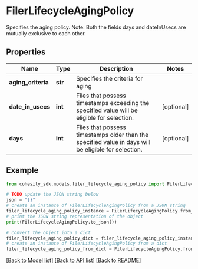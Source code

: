 # FilerLifecycleAgingPolicy

Specifies the aging policy. Note: Both the fields days and dateInUsecs are mutually exclusive to each other.

## Properties

Name | Type | Description | Notes
------------ | ------------- | ------------- | -------------
**aging_criteria** | **str** | Specifies the criteria for aging | 
**date_in_usecs** | **int** | Files that possess timestamps exceeding the specified value will be eligible for selection. | [optional] 
**days** | **int** | Files that possess timestamps older than the specified value in days will be eligible for selection. | [optional] 

## Example

```python
from cohesity_sdk.models.filer_lifecycle_aging_policy import FilerLifecycleAgingPolicy

# TODO update the JSON string below
json = "{}"
# create an instance of FilerLifecycleAgingPolicy from a JSON string
filer_lifecycle_aging_policy_instance = FilerLifecycleAgingPolicy.from_json(json)
# print the JSON string representation of the object
print(FilerLifecycleAgingPolicy.to_json())

# convert the object into a dict
filer_lifecycle_aging_policy_dict = filer_lifecycle_aging_policy_instance.to_dict()
# create an instance of FilerLifecycleAgingPolicy from a dict
filer_lifecycle_aging_policy_from_dict = FilerLifecycleAgingPolicy.from_dict(filer_lifecycle_aging_policy_dict)
```
[[Back to Model list]](../README.md#documentation-for-models) [[Back to API list]](../README.md#documentation-for-api-endpoints) [[Back to README]](../README.md)


